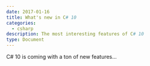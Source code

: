 ```yaml
---
date: 2017-01-16
title: What's new in C# 10
categories:
  - csharp
description: The most interesting features of C# 10
type: Document
---
```


C# 10 is coming with a ton of new features...
